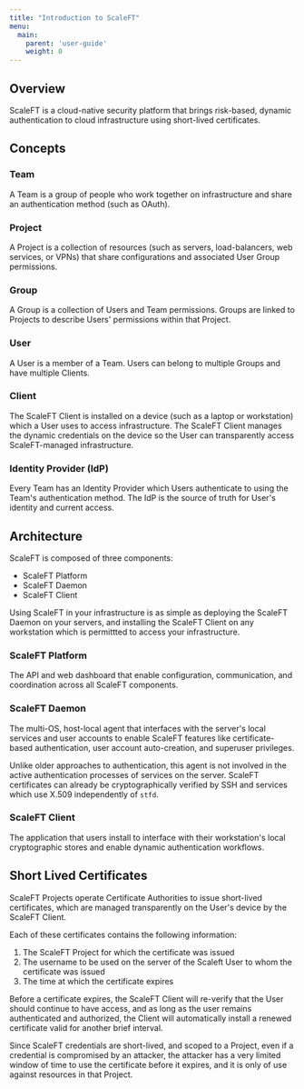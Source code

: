 ```yaml
---
title: "Introduction to ScaleFT"
menu:
  main:
    parent: 'user-guide'
    weight: 0
---
```


## Overview

ScaleFT is a cloud-native security platform that brings risk-based, dynamic authentication to cloud infrastructure using short-lived certificates.

## Concepts

### Team

A Team is a group of people who work together on infrastructure and share an authentication method (such as OAuth).

### Project

A Project is a collection of resources (such as servers, load-balancers, web services, or VPNs) that share configurations and associated User Group permissions.

### Group

A Group is a collection of Users and Team permissions. Groups are linked to Projects to describe Users' permissions within that Project.

### User

A User is a member of a Team. Users can belong to multiple Groups and have multiple Clients.

### Client

The ScaleFT Client is installed on a device (such as a laptop or workstation) which a User uses to access infrastructure. The ScaleFT Client manages the dynamic credentials on the device so the User can transparently access ScaleFT-managed infrastructure.

### Identity Provider (IdP)

Every Team has an Identity Provider which Users authenticate to using the Team's authentication method. The IdP is the source of truth for User's identity and current access.

## Architecture

ScaleFT is composed of three components:

* ScaleFT Platform
* ScaleFT Daemon
* ScaleFT Client

Using ScaleFT in your infrastructure is as simple as deploying the ScaleFT Daemon on your servers, and installing the ScaleFT Client on any workstation which is permittted to access your infrastructure.

### ScaleFT Platform

The API and web dashboard that enable configuration, communication, and coordination across all ScaleFT components.

### ScaleFT Daemon

The multi-OS, host-local agent that interfaces with the server's local services and user accounts to enable ScaleFT features like certificate-based authentication, user account auto-creation, and superuser privileges.

Unlike older approaches to authentication, this agent is not involved in the active authentication processes of services on the server. ScaleFT certificates can already be cryptographically verified by SSH and services which use X.509 independently of `stfd`.

### ScaleFT Client

The application that users install to interface with their workstation's local cryptographic stores and enable dynamic authentication workflows.

## Short Lived Certificates

ScaleFT Projects operate Certificate Authorities to issue short-lived certificates, which are managed transparently on the User's device by the ScaleFT Client.

Each of these certificates contains the following information:

1. The ScaleFT Project for which the certificate was issued
2. The username to be used on the server of the Scaleft User to whom the certificate was issued
3. The time at which the certificate expires

Before a certificate expires, the ScaleFT Client will re-verify that the User should continue to have access, and as long as the user remains authenticated and authorized, the Client will automatically install a renewed certificate valid for another brief interval.

Since ScaleFT credentials are short-lived, and scoped to a Project, even if a credential is compromised by an attacker, the attacker has a very limited window of time to use the certificate before it expires, and it is only of use against resources in that Project.


